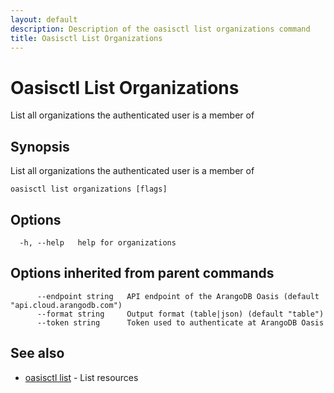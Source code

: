```yaml
---
layout: default
description: Description of the oasisctl list organizations command
title: Oasisctl List Organizations
---
```

# Oasisctl List Organizations

List all organizations the authenticated user is a member of

## Synopsis

List all organizations the authenticated user is a member of

```
oasisctl list organizations [flags]
```

## Options

```
  -h, --help   help for organizations
```

## Options inherited from parent commands

```
      --endpoint string   API endpoint of the ArangoDB Oasis (default "api.cloud.arangodb.com")
      --format string     Output format (table|json) (default "table")
      --token string      Token used to authenticate at ArangoDB Oasis
```

## See also

* [oasisctl list](oasisctl-list.html)	 - List resources

